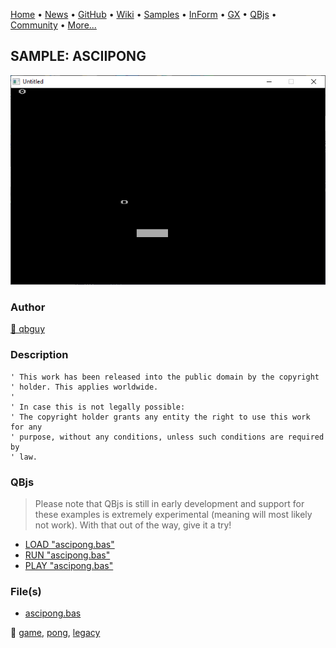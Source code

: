[Home](https://qb64.com) • [News](../../news.md) • [GitHub](https://github.com/QB64Official/qb64) • [Wiki](https://github.com/QB64Official/qb64/wiki) • [Samples](../../samples.md) • [InForm](../../inform.md) • [GX](../../gx.md) • [QBjs](../../qbjs.md) • [Community](../../community.md) • [More...](../../more.md)

## SAMPLE: ASCIIPONG

![screenshot.png](img/screenshot.png)

### Author

[🐝 qbguy](../qbguy.md) 

### Description

```text
' This work has been released into the public domain by the copyright
' holder. This applies worldwide.
'
' In case this is not legally possible:
' The copyright holder grants any entity the right to use this work for any
' purpose, without any conditions, unless such conditions are required by
' law.
```

### QBjs

> Please note that QBjs is still in early development and support for these examples is extremely experimental (meaning will most likely not work). With that out of the way, give it a try!

* [LOAD "ascipong.bas"](https://qbjs.org/index.html?src=https://qb64.com/samples/asciipong/src/ascipong.bas)
* [RUN "ascipong.bas"](https://qbjs.org/index.html?mode=auto&src=https://qb64.com/samples/asciipong/src/ascipong.bas)
* [PLAY "ascipong.bas"](https://qbjs.org/index.html?mode=play&src=https://qb64.com/samples/asciipong/src/ascipong.bas)

### File(s)

* [ascipong.bas](src/ascipong.bas)

🔗 [game](../game.md), [pong](../pong.md), [legacy](../legacy.md)
